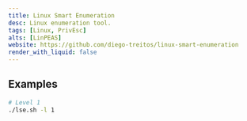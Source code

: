 ```yaml
---
title: Linux Smart Enumeration
desc: Linux enumeration tool.
tags: [Linux, PrivEsc]
alts: [LinPEAS]
website: https://github.com/diego-treitos/linux-smart-enumeration
render_with_liquid: false
---
```


## Examples

```sh
# Level 1
./lse.sh -l 1
```